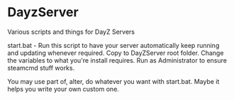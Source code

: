 # DayzServer
Various scripts and things for DayZ Servers

start.bat - Run this script to have your server automatically keep running and updating whenever required. Copy to DayZServer root folder. Change the variables to what you're install requires. Run as Administrator to ensure steamcmd stuff works. 

You may use part of, alter, do whatever you want with start.bat. Maybe it helps you write your own custom one.
